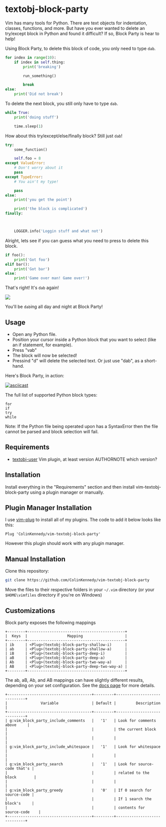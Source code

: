 textobj-block-party
===================

Vim has many tools for Python. There are text objects for indentation, classes,
functions, and more. But have you ever wanted to delete an try/except block in
Python and found it difficult? If so, Block Party is hear to help!

Using Block Party, to delete this block of code, you only need to type `dab`.


```python
for index in range(10):
	if index in self.thing:
		print('breaking')

		run_something()

		break
else:
	print('Did not break')
```

To delete the next block, you still only have to type `dab`.


```python
while True:
	print('doing stuff')

	time.sleep(1)
```

How about this try/except/else/finally block? Still just `dab`!


```python
try:
	some_function()

	self.foo = 8
except ValueError:
	# Don't worry about it
	pass
except TypeError:
	# You ain't my type!

	pass
else:
	print('you get the point')

	print('the block is complicated')
finally:



	LOGGER.info('Loggin stuff and what not')
```

Alright, lets see if you can guess what you need to press to delete this block.

```python
if foo():
	print('Got foo')
elif bar():
	print('Got bar')
else:
	print('Game over man! Game over!')
```

That's right! It's `dab` again!

![](http://pithytees.com/wp-content/uploads/2017/03/mmj-dab-bad-weed-wear-that-design.jpg)

You'll be `dab`ing all day and night at Block Party!


Usage
-----

- Open any Python file.
- Position your cursor inside a Python block that you want to select (like an
  if statement, for example).
- Press "vab"
- The block will now be selected!
- Pressind "d" will delete the selected text. Or just use "dab", as a short-hand.

Here's Block Party, in action:

[![asciicast](https://asciinema.org/a/202550.png)](https://asciinema.org/a/202550)

The full list of supported Python block types:

	for
	if
	try
	while

Note: If the Python file being operated upon has a SyntaxError then the file
cannot be parsed and block selection will fail.


Requirements
------------

* [textobj-user][1] Vim plugin, at least version AUTHORNOTE which version?

[1]: https://github.com/kana/vim-textobj-user


Installation
------------

Install everything in the "Requirements" section and then install
vim-textobj-block-party using a plugin manager or manually.


Plugin Manager Installation
---------------------------

I use [vim-plug](https://github.com/junegunn/vim-plug) to install
all of my plugins. The code to add it below looks like this:

```vim
Plug 'ColinKennedy/vim-textobj-block-party'
```

However this plugin should work with any plugin manager.


Manual Installation
-------------------

Clone this repository:

```bash
git clone https://github.com/ColinKennedy/vim-textobj-block-party
```

Move the files to their respective folders in your `~/.vim` directory
(or your `$HOME\vimfiles` directory if you're on Windows)


Customizations
--------------

Block party exposes the following mappings

	+--------+--------------------------------------------+
	|  Keys  |                  Mapping                   |
	+--------+--------------------------------------------+
	| ib     | <Plug>(textobj-block-party-shallow-i)      |
	| ab     | <Plug>(textobj-block-party-shallow-a)      |
	| iB     | <Plug>(textobj-block-party-deep-i)         |
	| aB     | <Plug>(textobj-block-party-deep-a)         |
	| Ab     | <Plug>(textobj-block-party-two-way-a)      |
	| AB     | <Plug>(textobj-block-party-deep-two-way-a) |
	+--------+--------------------------------------------+


The ab, aB, Ab, and AB mappings can have slightly different results, depending
on your set configuration. See the [docs page](/doc/textobj-block-party.txt)
for more details.

	+--------------------------------------+---------+-----------------------------+
	|               Variable               | Default |         Description         |
	+--------------------------------------+---------+-----------------------------+
	| g:vim_block_party_include_comments   |   '1'   | Look for comments above     |
	|                                      |         | the current block           |
	|                                      |         |                             |
	| g:vim_block_party_include_whitespace |   '1'   | Look for whitespace         |
	|                                      |         |                             |
	| g:vim_block_party_search             |   '1'   | Look for source-code that's |
	|                                      |         | related to the block        |
	|                                      |         |                             |
	| g:vim_block_party_greedy             |   '0'   | If 0 search for source-code |
	|                                      |         | If 1 search the block's     |
	|                                      |         | contents for source-code    |
	+--------------------------------------+---------+-----------------------------+
